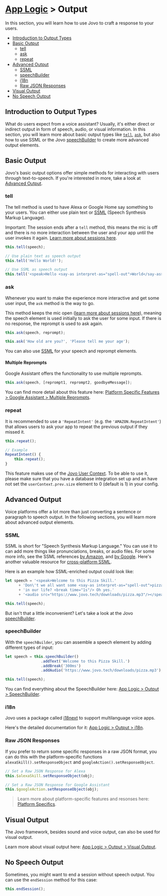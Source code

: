 # [App Logic](../) > Output

In this section, you will learn how to use Jovo to craft a response to your users.

* [Introduction to Output Types](#introduction-to-output-types)
* [Basic Output](#basic-output)
  * [tell](#tell)
  * [ask](#ask)
  * [repeat](#repeat)
* [Advanced Output](#advanced-output)
  * [SSML](#ssml)
  * [speechBuilder](#speechbuilder)
  * [i18n](#i18n)
  * [Raw JSON Responses](#raw-json-responses)
* [Visual Output](#visual-output)
* [No Speech Output](#no-speech-output)

## Introduction to Output Types

What do users expect from a voice assistant? Usually, it's either direct or indirect output in form of speech, audio, or visual information. In this section, you will learn more about basic output types like [`tell`](#tell), [`ask`](#ask), but also how to use SSML or the Jovo [speechBuilder](#speechbuilder) to create more advanced output elements.


## Basic Output

Jovo's basic output options offer simple methods for interacting with users through text-to-speech. If you're interested in more, take a look at [Advanced Output](#advanced-output).

### tell

The tell method is used to have Alexa or Google Home say something to your users. You can either use plain text or [SSML](#ssml) (Speech Synthesis Markup Language).

Important: The session ends after a `tell` method, this means the mic is off and there is no more interaction between the user and your app until the user invokes it again. [Learn more about sessions here](../01_routing#introduction-to-user-sessions  './routing#introduction-to-user-sessions').

```javascript
this.tell(speech);

// Use plain text as speech output
this.tell('Hello World!');

// Use SSML as speech output
this.tell('<speak>Hello <say-as interpret-as="spell-out">World</say-as></speak>');
```


### ask

Whenever you want to make the experience more interactive and get some user input, the `ask` method is the way to go.

This method keeps the mic open ([learn more about sessions here](../01_routing/README.md#introduction-to-user-sessions  './routing#introduction-to-user-sessions')), meaning the speech element is used initially to ask the user for some input. If there is no response, the reprompt is used to ask again.

```javascript
this.ask(speech, reprompt);

this.ask('How old are you?', 'Please tell me your age');
```

You can also use [SSML](#ssml) for your speech and reprompt elements.

#### Multiple Reprompts

Google Assistant offers the functionality to use multiple reprompts.

```javascript
this.ask(speech, [reprompt1, reprompt2, goodbyeMessage]);
```

You can find more detail about this feature here: [Platform Specific Features > Google Assistant > Multiple Reprompts](../../05_platform-specifics/google-assistant/README.md#multiple-reprompts './google-assistant#multiple-reprompts').

### repeat

It is recommended to use a `'RepeatIntent'` (e.g. the `'AMAZON.RepeatIntent'`) that allows users to ask your app to repeat the previous output if they missed it.

```javascript
this.repeat();

// Example
RepeatIntent() {
    this.repeat();
}
```

This feature makes use of the [Jovo User Context](../02_data/user.md#context './data/user#context'). To be able to use it, please make sure that you have a database integration set up and an have not set the `userContext.prev.size` element to 0 (default is 1) in your config.


## Advanced Output

Voice platforms offer a lot more than just converting a sentence or paragraph to speech output. In the following sections, you will learn more about advanced output elements.

### SSML

SSML is short for "Speech Synthesis Markup Language." You can use it to can add more things like pronunciations, breaks, or audio files. For some more info, see the SSML references [by Amazon](https://developer.amazon.com/public/solutions/alexa/alexa-skills-kit/docs/speech-synthesis-markup-language-ssml-reference), and [by Google](https://developers.google.com/actions/reference/ssml). Here's another valuable resource for [cross-platform SSML](http://ssml.green/).

Here is an example how SSML-enriched output could look like:

```javascript
let speech = '<speak>Welcome to this Pizza Skill.'
      + 'Don\'t we all want some <say-as interpret-as="spell-out">pizza</say-as>'
      + 'in our life? <break time="1s"/> Oh yes.'
      + '<audio src="https://www.jovo.tech/downloads/pizza.mp3"/></speak>';

this.tell(speech);
```

But isn't that a little inconvenient? Let's take a look at the Jovo [speechBuilder](#speechbuilder).

### speechBuilder

With the `speechBuilder`, you can assemble a speech element by adding different types of input:

```javascript
let speech = this.speechBuilder()
                .addText('Welcome to this Pizza Skill.')
                .addBreak('300ms')
                .addAudio('https://www.jovo.tech/downloads/pizza.mp3');

this.tell(speech);
```

You can find everything about the SpeechBuilder here: [App Logic > Output > SpeechBuilder](./speechbuilder.md  './output/speechbuilder').

### i18n

Jovo uses a package called [i18next](https://www.npmjs.com/package/i18next) to support multilanguage voice apps.

Here's the detailed documentation for it: [App Logic > Output > i18n](./i18n.md  './output/i18n'). 

### Raw JSON Responses
If you prefer to return some specific responses in a raw JSON format, you can do this with the platform-specific functions `alexaSkill().setResponseObject` and `googleAction().setResponseObject`.

```javascript
// Set a Raw JSON Response for Alexa
this.$alexaSkill.setResponseObject(obj);

// Set a Raw JSON Response for Google Assistant
this.$googleAction.setResponseObject(obj);
```

> Learn more about platform-specific features and resonses here: [Platform Specifics](../../05_platform-specifics './platforms').


## Visual Output

The Jovo framework, besides sound and voice output, can also be used for visual output.

Learn more about visual output here: [App Logic > Output > Visual Output](./visual-output.md './output/visual-output'). 


## No Speech Output

Sometimes, you might want to end a session without speech output. You can use the `endSession` method for this case:

```javascript
this.endSession();
```


<!--[metadata]: {"title": "Output: Creating a Response", 
                "description": "Learn how to create speech and visual responses for Alexa Skills and Google Actions with the Jovo Framework",
                "activeSections": ["logic", "output", "output_index"],
                "expandedSections": "logic",
                "inSections": "logic",
                "breadCrumbs": {"Docs": "docs/",
				"App Logic": "docs/logic",
				"Output": ""
                                },
		"commentsID": "framework/docs/output",
		"route": "docs/output"
                }-->
